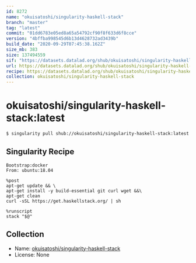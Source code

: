 ```yaml
---
id: 8272
name: "okuisatoshi/singularity-haskell-stack"
branch: "master"
tag: "latest"
commit: "01dd6783e05ed8a65a54792cf90f8f633d6f8cce"
version: "4bffba998545d6b13d4628732ad3439b"
build_date: "2020-09-29T07:45:38.162Z"
size_mb: 383
size: 137494559
sif: "https://datasets.datalad.org/shub/okuisatoshi/singularity-haskell-stack/latest/2020-09-29-01dd6783-4bffba99/4bffba998545d6b13d4628732ad3439b.simg"
url: https://datasets.datalad.org/shub/okuisatoshi/singularity-haskell-stack/latest/2020-09-29-01dd6783-4bffba99/
recipe: https://datasets.datalad.org/shub/okuisatoshi/singularity-haskell-stack/latest/2020-09-29-01dd6783-4bffba99/Singularity
collection: okuisatoshi/singularity-haskell-stack
---
```


# okuisatoshi/singularity-haskell-stack:latest

```bash
$ singularity pull shub://okuisatoshi/singularity-haskell-stack:latest
```

## Singularity Recipe

```singularity
Bootstrap:docker
From: ubuntu:18.04

%post
apt-get update && \
apt-get install -y build-essential git curl wget &&\
apt-get clean
curl -sSL https://get.haskellstack.org/ | sh

%runscript
stack "$@"
```

## Collection

 - Name: [okuisatoshi/singularity-haskell-stack](https://github.com/okuisatoshi/singularity-haskell-stack)
 - License: None

